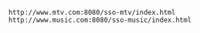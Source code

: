 ```jshelllanguage
http://www.mtv.com:8080/sso-mtv/index.html
http://www.music.com:8080/sso-music/index.html
```